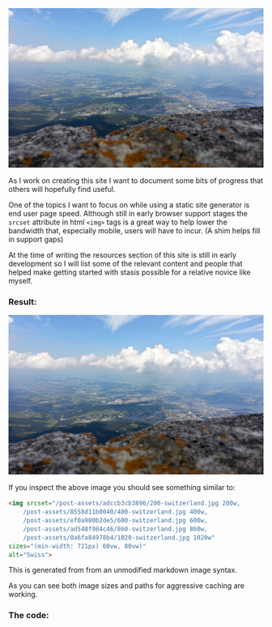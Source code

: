 <!--
{
:title "Basic img srcset support for Stasis with Optimus"
:connections [clojure,stasis,optimus,srcset]
}
-->

![Swiss](/resources/public/post-assets/switzerland.jpg)

As I work on creating this site I want to document some bits of progress that others will hopefully find useful. 

One of the topics I want to focus on while using a static site generator is end user page speed. Although still in early browser support stages the `srcset` attribute in html `<img>` tags is a great way to help lower the bandwidth that, especially mobile, users will have to incur. (A shim helps fill in support gaps)

At the time of writing the resources section of this site is still in early development so I will list some of the relevant content and people that helped make getting started with stasis possible for a relative novice like myself.

### Result:

![Swiss](/resources/public/post-assets/switzerland.jpg)

If you inspect the above image you should see something similar to:

```html
<img srcset="/post-assets/adccb3cb3896/200-switzerland.jpg 200w, 
	/post-assets/8558d11b0040/400-switzerland.jpg 400w, 
	/post-assets/ef0a980b2de5/600-switzerland.jpg 600w, 
	/post-assets/ad548f984c46/860-switzerland.jpg 860w, 
	/post-assets/0a6fa84978b4/1020-switzerland.jpg 1020w" 
sizes="(min-width: 721px) 60vw, 80vw)" 
alt="Swiss">
```
This is generated from from an unmodified markdown image syntax. 

As you can see both image sizes and paths for aggressive caching are working.

### The code:

